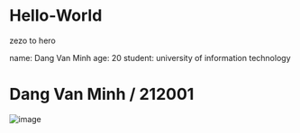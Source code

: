 # Hello-World
zezo to hero

name: Dang Van Minh
age: 20
student: university of information technology
# Dang Van Minh / 212001
![image](https://user-images.githubusercontent.com/71800717/112714112-4b8ee400-8f0b-11eb-81ba-315b41736058.png)
